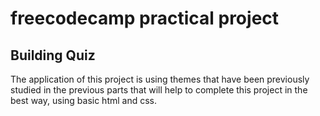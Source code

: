 # freecodecamp practical project

## Building Quiz

The application of this project is using themes that have been previously studied in the previous parts that will help to complete this project in the best way, using basic html and css.
